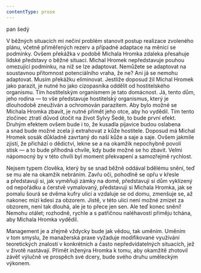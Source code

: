 ```yaml
---
contentType: prose
---
```


<section>

pan šedý

V běžných situacích mi nečiní problém stanovit postup realizace zvoleného plánu, včetně přiměřených rezerv a případné adaptace na měnící se podmínky. Ovšem překážka v podobě Michala Hromka zdaleka přesahuje lidské představy o běžné situaci. Michal Hromek nepředstavuje pouhou omezující podmínku, na niž se lze adaptovat. Nemůžete se adaptovat na soustavnou přítomnost potenciálního vraha, že ne? Ani já se nemohu adaptovat. Musím překážku eliminovat. Jestliže doposud žil Michal Hromek jako parazit, je nutné ho jako cizopasníka oddělit od hostitelského organismu. Tím hostitelským organismem je tato domácnost. Já, tento dům, jeho rodina — to vše představuje hostitelský organismus, který je dlouhodobě zneužíván a ochromován parazitem. Aby bylo možné se Michala Hromka zbavit, je nutné přimět jeho otce, aby ho vydědil. Tím tento zločinec ztratí důvod útočit na život Sylvy Šedé, to bude první efekt. Druhým efektem ovšem bude i to, že kusadla pijavice budou oslabena a snad bude možné zcela ji extrahovat z kůže hostitele. Doposud má Michal Hromek sosák důkladně zavrtaný do naší kůže a saje a saje. Ovšem jakmile zjistí, že přichází o dědictví, lekne se a na okamžik nepochybně povolí stisk — a to bude příhodná chvíle, kdy bude možné se ho zbavit. Velmi nápomocný by v této chvíli byl moment překvapení a samozřejmě rychlost.

Nejsem typem člověka, který by se snad běžně oddával bdělému snění, teď se mu ale na okamžik nebráním. Zavřu oči, pohodlně se opřu v křesle a představuji si, jak vyměňuji zámky na domě, představuji si dům vyklizený od nepořádku a čerstvě vymalovaný, představuji si Michala Hromka, jak se pomalu šourá se dvěma kufry ulicí a vzdaluje se od domu, zmenšuje se, až nakonec mizí kdesi za obzorem. Jistě, v této ulici není možné zmizet za obzorem, není tak dlouhá, ale je to přece jen sen. Ale teď konec snění! Nemohu otálet; rozhodně, rychle a s patřičnou naléhavostí přiměju tchána, aby Michala Hromka vydědil.

Management je a zřejmě vždycky bude jak vědou, tak uměním. Uměním v tom smyslu, že manažerská praxe vyžaduje modifikované využívání teoretických znalostí v konkrétních a často nepředvídatelných situacích, jež v životě nastávají. Přimět inženýra Hromka k tomu, aby okamžitě zhotovil závěť výlučně ve prospěch své dcery, bude svého druhu uměleckým výkonem.

</section>

